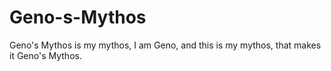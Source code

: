 # Geno-s-Mythos
Geno's Mythos is my mythos, I am Geno, and this is my mythos, that makes it Geno's Mythos.
